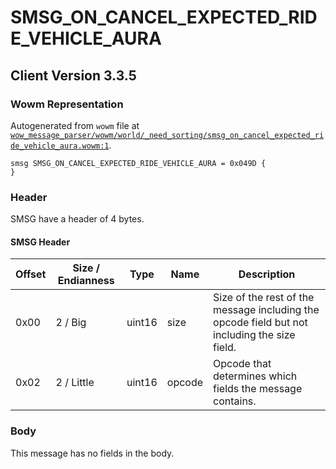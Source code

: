 # SMSG_ON_CANCEL_EXPECTED_RIDE_VEHICLE_AURA

## Client Version 3.3.5

### Wowm Representation

Autogenerated from `wowm` file at [`wow_message_parser/wowm/world/_need_sorting/smsg_on_cancel_expected_ride_vehicle_aura.wowm:1`](https://github.com/gtker/wow_messages/tree/main/wow_message_parser/wowm/world/_need_sorting/smsg_on_cancel_expected_ride_vehicle_aura.wowm#L1).
```rust,ignore
smsg SMSG_ON_CANCEL_EXPECTED_RIDE_VEHICLE_AURA = 0x049D {
}
```
### Header

SMSG have a header of 4 bytes.

#### SMSG Header

| Offset | Size / Endianness | Type   | Name   | Description |
| ------ | ----------------- | ------ | ------ | ----------- |
| 0x00   | 2 / Big           | uint16 | size   | Size of the rest of the message including the opcode field but not including the size field.|
| 0x02   | 2 / Little        | uint16 | opcode | Opcode that determines which fields the message contains.|

### Body

This message has no fields in the body.

